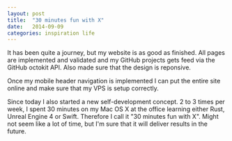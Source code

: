 ```yaml
---
layout: post
title:  "30 minutes fun with X"
date:   2014-09-09
categories: inspiration life
---
```


It has been quite a journey, but my website is as good as finished. All pages are implemented and validated and my GitHub projects gets feed via the GitHub octokit API. Also made sure that the design is reponsive.

Once my mobile header navigation is implemented I can put the entire site online and make sure that my VPS is setup correctly.

Since today I also started a new self-development concept. 2 to 3 times per week, I spent 30 minutes on my Mac OS X at the office learning either Rust, Unreal Engine 4 or Swift. Therefore I call it "30 minutes fun with X". Might not seem like a lot of time, but I'm sure that it will deliver results in the future.